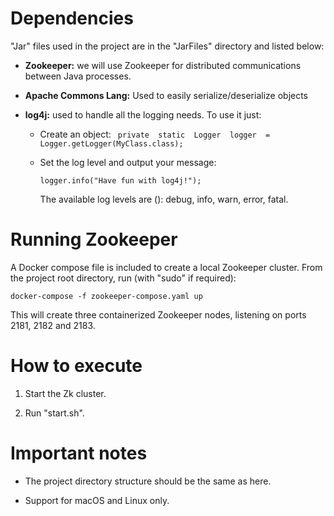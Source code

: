 # Dependencies

"Jar" files used in the project are in the "JarFiles" directory and listed below:
 * __Zookeeper:__ we will use Zookeeper for distributed communications between Java processes.
 * __Apache Commons Lang:__ Used to easily serialize/deserialize objects
 * __log4j:__ used to handle all the logging needs. To use it just:
	 * Create an object:
					``` 
		private  static  Logger  logger  = Logger.getLogger(MyClass.class);
			``` 

	+ Set the log level and output your message:

		```
		logger.info("Have fun with log4j!");
		```
		
		The available log levels are (): debug, info, warn, error, fatal.

# Running Zookeeper

A Docker compose file is included to create a local Zookeeper cluster. From the project root directory, run (with "sudo" if required):
```
docker-compose -f zookeeper-compose.yaml up
```
This will create three containerized Zookeeper nodes, listening on ports 2181, 2182 and 2183.

# How to execute

1. Start the Zk cluster.

2. Run "start.sh".

# Important notes

* The project directory structure should be the same as here.

* Support for macOS and Linux only.